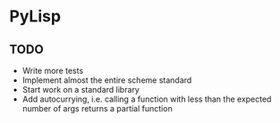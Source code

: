 # PyLisp

## TODO
* Write more tests
* Implement almost the entire scheme standard
* Start work on a standard library
* Add autocurrying, i.e. calling a function with less than the expected number of args returns a partial function
